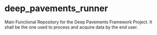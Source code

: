 # deep_pavements_runner
Main Functional Repository for the Deep Pavements Framework Project. It shall be the one used to process and acquire data by the end user.
